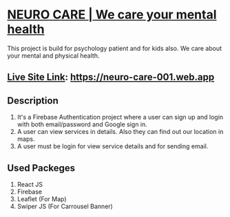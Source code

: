 # [NEURO CARE | We care your mental health](https://neuro-care-001.web.app)

This project is build for psychology patient and for kids also. We care about your mental and physical health.

## [Live Site Link](https://neuro-care-001.web.app): https://neuro-care-001.web.app

## Description

1. It's a Firebase Authentication project where a user can sign up and login with both email/password and Google sign in.
2. A user can view services in details. Also they can find out our location in maps.
3. A user must be login for view service details and for sending email.

## Used Packeges

1. React JS
2. Firebase
3. Leaflet (For Map)
4. Swiper JS (For Carrousel Banner)